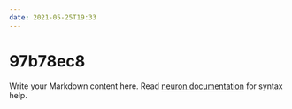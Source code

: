 ```yaml
---
date: 2021-05-25T19:33
---
```


# 97b78ec8

Write your Markdown content here. Read [neuron documentation](https://neuron.zettel.page/2011404.html) for syntax help.

